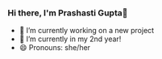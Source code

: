 ### Hi there, I'm Prashasti Gupta👋
- 🔭 I’m currently working on a new project
- 🌱 I’m currently in my 2nd year!
- 😄 Pronouns: she/her
<!--
**prashasti-7/prashasti-7** is a ✨ _special_ ✨ repository because its `README.md` (this file) appears on your GitHub profile.

Here are some ideas to get you started:

- 
- 👯 I’m looking to collaborate on ...
- 🤔 I’m looking for help with ...
- 💬 Ask me about ...
- 📫 How to reach me: ...
- ⚡ Fun fact: ...
-->
